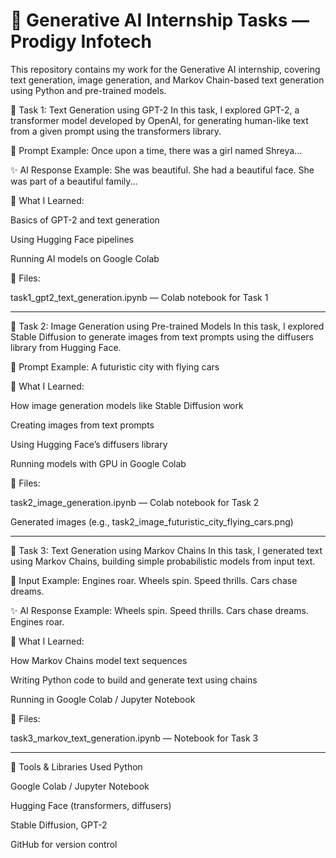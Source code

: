 # 🚀 Generative AI Internship Tasks — Prodigy Infotech
This repository contains my work for the Generative AI internship, covering text generation, image generation, and Markov Chain-based text generation using Python and pre-trained models.

📌 Task 1: Text Generation using GPT-2
In this task, I explored GPT-2, a transformer model developed by OpenAI, for generating human-like text from a given prompt using the transformers library.

💬 Prompt Example:
Once upon a time, there was a girl named Shreya...

✨ AI Response Example:
She was beautiful. She had a beautiful face. She was part of a beautiful family...

🧠 What I Learned:

Basics of GPT-2 and text generation

Using Hugging Face pipelines

Running AI models on Google Colab

📁 Files:

task1_gpt2_text_generation.ipynb — Colab notebook for Task 1

---

📌 Task 2: Image Generation using Pre-trained Models
In this task, I explored Stable Diffusion to generate images from text prompts using the diffusers library from Hugging Face.

💬 Prompt Example:
A futuristic city with flying cars

🧠 What I Learned:

How image generation models like Stable Diffusion work

Creating images from text prompts

Using Hugging Face’s diffusers library

Running models with GPU in Google Colab

📁 Files:

task2_image_generation.ipynb — Colab notebook for Task 2

Generated images (e.g., task2_image_futuristic_city_flying_cars.png)

---

📌 Task 3: Text Generation using Markov Chains
In this task, I generated text using Markov Chains, building simple probabilistic models from input text.

💬 Input Example:
Engines roar. Wheels spin. Speed thrills. Cars chase dreams.

✨ AI Response Example:
Wheels spin. Speed thrills. Cars chase dreams. Engines roar.

🧠 What I Learned:

How Markov Chains model text sequences

Writing Python code to build and generate text using chains

Running in Google Colab / Jupyter Notebook

📁 Files:

task3_markov_text_generation.ipynb — Notebook for Task 3

---

🌟 Tools & Libraries Used
Python

Google Colab / Jupyter Notebook

Hugging Face (transformers, diffusers)

Stable Diffusion, GPT-2

GitHub for version control

